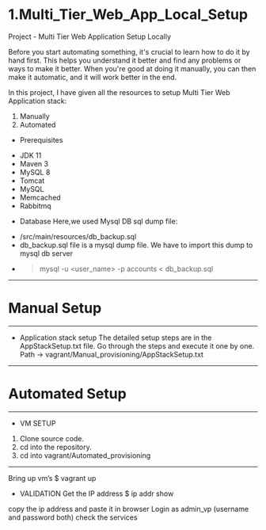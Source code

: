 # 1.Multi_Tier_Web_App_Local_Setup
Project - Multi Tier Web Application Setup Locally

Before you start automating something, it's crucial to learn how to do it by hand first. This helps you understand it better and find any problems or ways to make it better. When you're good at doing it manually, you can then make it automatic, and it will work better in the end.

In this project, I have given all the resources to setup Multi Tier Web Application stack:
1. Manually
2. Automated

* Prerequisites
- JDK 11 
- Maven 3 
- MySQL 8
- Tomcat
- MySQL
- Memcached
- Rabbitmq

* Database
Here,we used Mysql DB 
sql dump file:
- /src/main/resources/db_backup.sql
- db_backup.sql file is a mysql dump file. We have to import this dump to mysql db server
- > mysql -u <user_name> -p<password> accounts < db_backup.sql


--------------------------------------------------
# Manual Setup
--------------------------------------------------
* Application stack setup
The detailed setup steps are in the AppStackSetup.txt file. Go through the steps and execute it one by one.
Path -> vagrant/Manual_provisioning/AppStackSetup.txt


--------------------------------------------------
# Automated Setup
--------------------------------------------------

* VM SETUP
1. Clone source code.
2. cd into the repository.
3. cd into vagrant/Automated_provisioning
-----------------------------------------------
Bring up vm’s
$ vagrant up

* VALIDATION
Get the IP address
$ ip addr show

copy the ip address and paste it in browser
Login as admin_vp (username and password both) check the services

